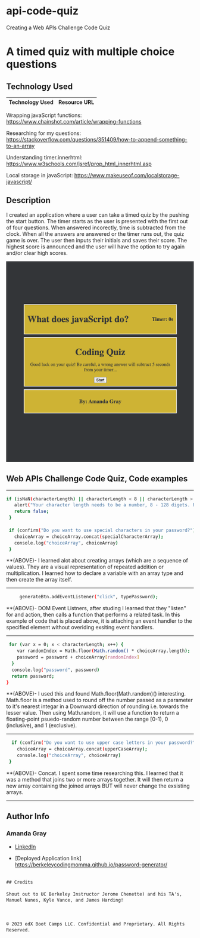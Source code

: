 # api-code-quiz
Creating a Web APIs Challenge Code Quiz
# A timed quiz with multiple choice questions

## Technology Used 

| Technology Used         | Resource URL           | 
| ------------- |:-------------:| 

Wrapping javaScript functions: https://www.chainshot.com/article/wrapping-functions

Researching for my questions: https://stackoverflow.com/questions/351409/how-to-append-something-to-an-array

Understanding timer.innerhtml: https://www.w3schools.com/jsref/prop_html_innerhtml.asp

Local storage in javaScript: https://www.makeuseof.com/localstorage-javascript/



## Description 
I created an application where a user can take a timed quiz by the pushing the start button. The timer starts as the user is presented with the first out of four questions. When answered incorectly, time is subtracted from the clock. When all the answers are answered or the timer runs out, the quiz game is over. The user then inputs their initials and saves their score. The highest score is announced and the user will have the option to try again and/or clear high scores.

 <img src="./assets/css/Screen Shot 2023-04-03 at 12.12.36 AM.png" alt="screen-shot">

## Web APIs Challenge Code Quiz, Code examples


--------------------------------------------------------------------------------------------------------------------------------------------------------

 ```sh
 if (isNaN(characterLength) || characterLength < 8 || characterLength > 128) {
    alert("Your character length needs to be a number, 8 - 128 digets. Please try again.");
    return false;
  }
  
  if (confirm("Do you want to use special characters in your password?")) {
    choiceArray = choiceArray.concat(specialCharacterArray);
    console.log("choiceArray", choiceArray)
  }
```

**(ABOVE)- I learned alot about creating arrays (which are a sequence of values). They are a visual representation of repeated addition or multiplication. I learned how to declare a variable with an array type and then create the array itself. 

--------------------------------------------------------------------------------------------------------------------------------------------------------
```sh
     generateBtn.addEventListener("click", typePassword);
```

**(ABOVE)- DOM Event Listners, after studing I learned that they "listen" for and action, then calls a function that performs a related task. In this example of code that is placed above, it is attaching an event handler to the specified element without overiding exsiting event handlers. 

--------------------------------------------------------------------------------------------------------------------------------------------------------
```sh
 for (var x = 0; x < characterLength; x++) {
    var randomIndex = Math.floor(Math.random() * choiceArray.length);
    password = password + choiceArray[randomIndex]
  }
  console.log("password", password)
  return password;
}
```
**(ABOVE)- I used this and found Math.floor(Math.random)() interesting. Math.floor is a method used to round off the number passed as a parameter to it's nearest integar in a Downward direction of rounding i.e. towards the lesser value. Then using Math.random, it will use a function to return a floating-point psuedo-random number between the range [0-1), 0 (inclusive), and 1 (exclusive). 

---------------------------------------------------------------------------------------------------------------------------------------------------------
```sh
  if (confirm("Do you want to use upper case letters in your password?")) {
    choiceArray = choiceArray.concat(upperCaseArray);
    console.log("choiceArray", choiceArray)
 }
```
**(ABOVE)- Concat. I spent some time researching this. I learned that it was a method that joins two or more arrays together. It will then return a new array containing the joined arrays BUT will never change the exsisting arrays. 


---------------------------------------------------------------------------------------------------------------------------------------------------------
## Author Info

### Amanda Gray 

* [LinkedIn](https://www.linkedin.com/in/amanda-gray-831a65254/)

* [Deployed Application link] https://berkeleycodingmomma.github.io/password-generator/
```

## Credits

Shout out to UC Berkeley Instructor Jerome Chenette) and his TA's, Manuel Nunes, Kyle Vance, and James Harding! 



© 2023 edX Boot Camps LLC. Confidential and Proprietary. All Rights Reserved.



